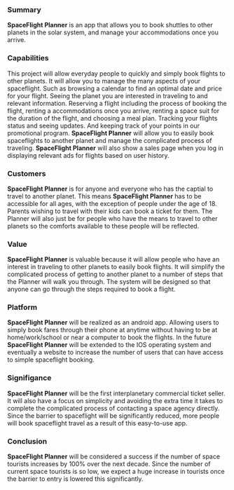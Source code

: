 ### Summary
**SpaceFlight Planner** is an app that allows you to book shuttles to other planets in the solar system, and manage your accommodations once you arrive.

### Capabilities
This project will allow everyday people to quickly and simply book flights to other planets.
It will allow you to manage the many aspects of your spaceflight.
Such as browsing a calendar to find an optimal date and price for your flight.
Seeing the planet you are interested in traveling to and relevant information.
Reserving a flight including the process of booking the flight, renting a accommodations once you arrive, renting a space suit for the duration of the flight, and choosing a meal plan.
Tracking your flights status and seeing updates.
And keeping track of your points in our promotional program.
**SpaceFlight Planner** will allow you to easily book spaceflights to another planet and manage the complicated process of traveling.
**SpaceFlight Planner** will also show a sales page when you log in displaying relevant ads for flights based on user history.

### Customers
**SpaceFlight Planner** is for anyone and everyone who has the captial to travel to another planet.
This means **SpaceFlight Planner** has to be accessible for all ages, with the exception of people under the age of 18.
Parents wishing to travel with their kids can book a ticket for them.
The Planner will also just be for people who have the means to travel to other planets so the comforts available to these people will be reflected.

### Value
**SpaceFlight Planner** is valuable because it will allow people who have an interest in traveling to other planets to easily book flights.
It will simplify the complicated process of getting to another planet to a number of steps that the Planner will walk you through.
The system will be designed so that anyone can go through the steps required to book a flight.

### Platform
**SpaceFlight Planner** will be realized as an android app.
Allowing users to simply book fares through their phone at anytime without having to be at home/work/school or near a computer to book the flights.
In the future **SpaceFlight Planner** will be extended to the IOS operating system and eventually a website to increase the number of users that can have access to simple spaceflight booking.

### Signifigance
**SpaceFlight Planner** will be the first interplanetary commercial ticket seller.
It will also have a focus on simplicity and avoiding the extra time it takes to complete the complicated process of contacting a space agency directly.
Since the barrier to spaceflight will be significantly reduced, more people will book spaceflight travel as a result of this easy-to-use app.

### Conclusion
**SpaceFlight Planner** will be considered a success if the number of space tourists increases by 100% over the next decade.
Since the number of current space tourists is so low, we expect a huge increase in tourists once the barrier to entry is lowered this significantly.